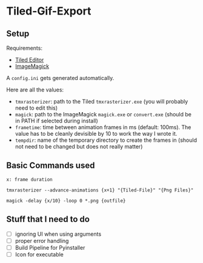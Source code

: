 # Tiled-Gif-Export

## Setup

Requirements:
- [Tiled Editor](https://www.mapeditor.org/)
- [ImageMagick](https://imagemagick.org/index.php)

A `config.ini` gets generated automatically.

Here are all the values:
- `tmxrasterizer`: path to the Tiled `tmxrasterizer.exe` (you will probably need to edit this)
- `magick`: path to the ImageMagick `magick.exe` or `convert.exe` (should be in PATH if selected during install)
- `frametime`: time between animation frames in ms (default: 100ms). The value has to be cleanly devisible by 10 to work the way I wrote it.
- `tempdir`: name of the temporary directory to create the frames in (should not need to be changed but does not really matter) 

## Basic Commands used

`x: frame duration`

`tmxrasterizer --advance-animations {x+1} "{Tiled-File}" "{Png Files}"`

`magick -delay {x/10} -loop 0 *.png {outfile}`

## Stuff that I need to do

- [ ] ignoring UI when using arguments
- [ ] proper error handling
- [ ] Build Pipeline for Pyinstaller
- [ ] Icon for executable
